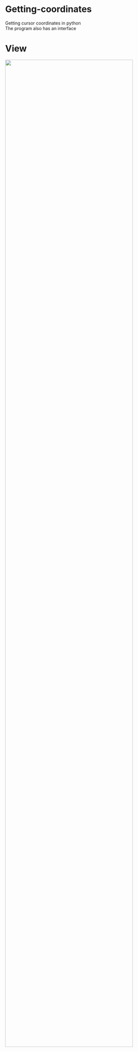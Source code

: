 # Getting-coordinates
Getting cursor coordinates in python   
The program also has an interface

# View   
<img src="https://imgur.com/gallery/she-has-fluffiest-tail-ever-JiPIFZn" width="90%" />
